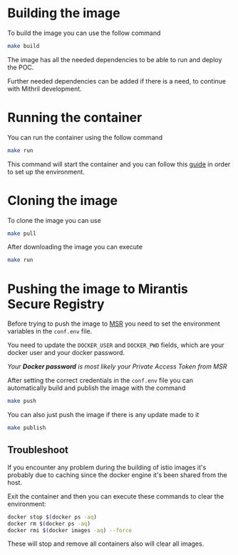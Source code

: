 # Building the image

To build the image you can use the follow command
```bash
make build
```
The image has all the needed dependencies to be able to run and deploy the POC.

Further needed dependencies can be added if there is a need, to continue with Mithril development.

# Running the container

You can run the container using the follow command
```bash
make run
```

This command will start the container and you can follow this [guide](https://github.hpe.com/sec-eng/istio-spire/blob/master/POC/README.md) in order to set up the environment.
# Cloning the image
To clone the image you can use

```bash
make pull
```

After downloading the image you can execute

```bash
make run
```

# Pushing the image to Mirantis Secure Registry
Before trying to push the image to [MSR](https://hub.docker.hpecorp.net/repositories?namespace=sec-eng) you need to set the environment variables in the `conf.env` file.

You need to update the `DOCKER_USER` and `DOCKER_PWD` fields, which are your docker user and your docker password. 

_Your **Docker password** is most likely your Private Access Token from MSR_

After setting the correct credentials in the `conf.env` file you can automatically build and publish the image with the command

```bash
make push
```

You can also just push the image if there is any update made to it
```bash
make publish
```

## Troubleshoot

If you encounter any problem during the building of istio images it's probably due to caching since the docker engine it's been shared from the host.

Exit the container and then you can execute these commands to clear the environment:

```bash
docker stop $(docker ps -aq)
docker rm $(docker ps -aq)
docker rmi $(docker images -aq) --force
```

These will stop and remove all containers also will clear all images.
